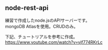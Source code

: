 ## node-rest-api
練習で作成したnode.jsのAPIサーバーです。  
mongoDB Atlasを使用。CRUDのみ。  

下記、チュートリアルを参考に作成。  
https://www.youtube.com/watch?v=vjf774RKrLc
